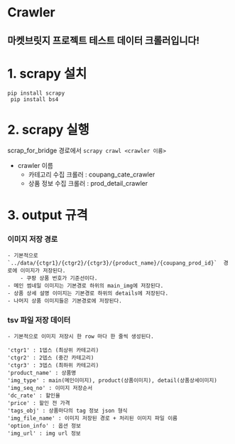 # Crawler

## 마켓브릿지 프로젝트 테스트 데이터 크롤러입니다!


# 1. scrapy 설치 
` pip install scrapy `  
` pip install bs4`


# 2. scrapy 실행
scrap_for_bridge 경로에서 `scrapy crawl <crawler 이름>`

- crawler 이름 
    - 카테고리 수집 크롤러 : coupang_cate_crawler
    - 상품 정보 수집 크롤러 : prod_detail_crawler  

# 3. output 규격

### 이미지 저장 경로
```
- 기본적으로 `../data/{ctgr1}/{ctgr2}/{ctgr3}/{product_name}/{coupang_prod_id}`  경로에 이미지가 저장된다.
    - 쿠팡 상품 번호가 기준선이다.
- 메인 썸네일 이미지는 기본경로 하위의 main_img에 저장된다.
- 상품 상세 설명 이미지는 기본경로 하위의 details에 저장된다.
- 나머지 상품 이미지들은 기본경로에 저장된다.
```

### tsv 파일 저장 데이터
```
- 기본적으로 이미지 저장시 한 row 마다 한 줄씩 생성된다.

'ctgr1' : 1뎁스 (최상위 카테고리)
'ctgr2' : 2뎁스 (중간 카테고리)
'ctgr3' : 3뎁스 (최하위 카테고리)
'product_name' : 상품명 
'img_type' : main(메인이미지), product(상품이미지), detail(상품상세이미지)
'img_seq_no' : 이미지 저장순서
'dc_rate' : 할인율
'price' : 할인 전 가격
'tags_obj' : 상품마다의 tag 정보 json 형식
'img_file_name' : 이미지 저장된 경로 + 처리된 이미지 파일 이름
'option_info' : 옵션 정보
'img_url' : img url 정보
```